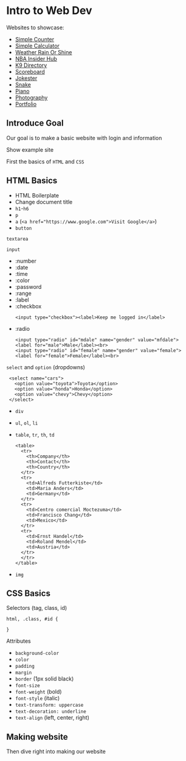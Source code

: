 # Intro to Web Dev

Websites to showcase:

- [Simple Counter](https://brighamband.github.io/simple-counter)
- [Simple Calculator](https://brighamband.github.io/simple-calculator)
- [Weather Rain Or Shine](https://weather.brighamband.com)
- [NBA Insider Hub](https://bball.brighamband.com)
- [K9 Directory](https://brighamband.github.io/k9-directory)
- [Scoreboard](https://scoreboard.brighamband.com)
- [Jokester](https://jokester.brighamband.com)
- [Snake](https://snake.brighamband.com)
- [Piano](https://piano.brighamband.com)
- [Photography](https://photography.brighamband.com)
- [Portfolio](https://portfolio.brighamband.com)

## Introduce Goal

Our goal is to make a basic website with login and information

Show example site

First the basics of `HTML` and `CSS`

## HTML Basics

- HTML Boilerplate
- Change document title
- `h1`-`h6`
- `p`
- `a`   (`<a href="https://www.google.com">Visit Google</a>`)
- `button`

`textarea`

`input`

- :number
- :date
- :time
- :color
- :password
- :range
- :label
- :checkbox
    ```
    <input type="checkbox"><label>Keep me logged in</label>
    ```
- :radio 
    ```
    <input type="radio" id="mdale" name="gender" value="mfdale">
    <label for="male">Male</label><br>
    <input type="radio" id="female" name="gender" value="female">
    <label for="female">Female</label><br>
    ```

`select` and `option` (dropdowns)

 ```
  <select name="cars">
    <option value="toyota">Toyota</option>
    <option value="honda">Honda</option>
    <option value="chevy">Chevy</option>
  </select>
  ```

- `div`
- `ul`, `ol`, `li`
- `table`, `tr`, `th`, `td`
    ```
    <table>
      <tr>
        <th>Company</th>
        <th>Contact</th>
        <th>Country</th>
      </tr>
      <tr>
        <td>Alfreds Futterkiste</td>
        <td>Maria Anders</td>
        <td>Germany</td>
      </tr>
      <tr>
        <td>Centro comercial Moctezuma</td>
        <td>Francisco Chang</td>
        <td>Mexico</td>
      </tr>
      <tr>
        <td>Ernst Handel</td>
        <td>Roland Mendel</td>
        <td>Austria</td>
      </tr>
      </tr>
    </table>
    ```

- `img`

## CSS Basics

Selectors (tag, class, id)
```
html, .class, #id {

}
```

Attributes

- `background-color`
- `color`
- `padding`
- `margin`
- `border` (1px solid black)
- `font-size`
- `font-weight` (bold)
- `font-style` (italic)
- `text-transform: uppercase`
- `text-decoration: underline`
- `text-align` (left, center, right)

## Making website

Then dive right into making our website
